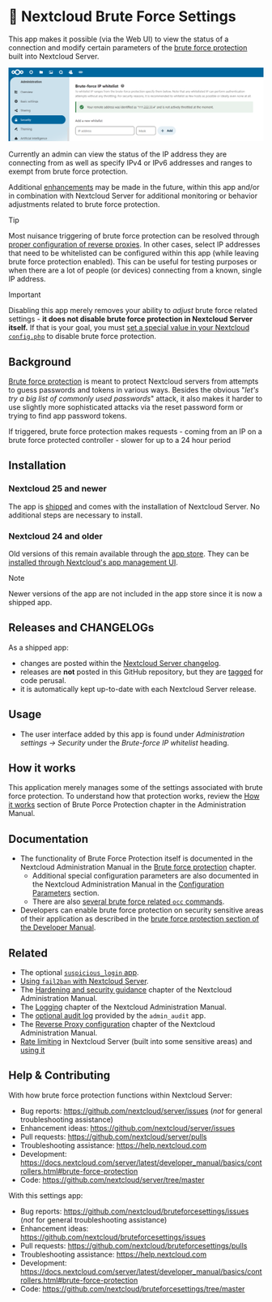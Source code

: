 # 💪 Nextcloud Brute Force Settings

This app makes it possible (via the Web UI) to view the status of a connection and modify certain parameters of the [brute force protection](https://docs.nextcloud.com/server/latest/admin_manual/configuration_server/bruteforce_configuration.html) built into Nextcloud Server. 

![Screenshot of configuration](https://raw.githubusercontent.com/nextcloud/bruteforcesettings/master/screenshots/1.png)

Currently an admin can view the status of the IP address they are connecting from as well as specify IPv4 or IPv6 addresses and ranges to exempt from brute force protection. 

Additional [enhancements](https://github.com/nextcloud/bruteforcesettings/issues?q=is%3Aopen+is%3Aissue+label%3Aenhancement) may be made in the future, within this app and/or in combination with Nextcloud Server for additional monitoring or behavior adjustments related to brute force protection.

> [!TIP]
> Most nuisance triggering of brute force protection can be resolved through [proper configuration of reverse proxies](https://docs.nextcloud.com/server/latest/admin_manual/configuration_server/bruteforce_configuration.html#brute-force-protection-and-load-balancer-reverse-proxy). In other cases, select IP addresses that need to be whitelisted can be configured within this app (while leaving brute force protection enabled). This can be useful for testing purposes or when there are a lot of people (or devices) connecting from a known, single IP address.

> [!IMPORTANT]
> Disabling this app merely removes your ability to *adjust* brute force related settings - **it does not disable brute force protection in Nextcloud Server itself.** If that is your goal, you must [set a special value in your Nextcloud  `config.php`](https://docs.nextcloud.com/server/latest/admin_manual/configuration_server/config_sample_php_parameters.html#auth-bruteforce-protection-enabled) to disable brute force protection. 

## Background

[Brute force protection](https://docs.nextcloud.com/server/latest/admin_manual/configuration_server/bruteforce_configuration.html) is meant to protect Nextcloud servers from attempts to guess passwords and tokens in various ways. Besides the obvious "*let's try a big list of commonly used passwords*" attack, it also makes it harder to use slightly more sophisticated attacks via the reset password form or trying to find app password tokens.

If triggered, brute force protection makes requests - coming from an IP on a brute force protected controller - slower for up to a 24 hour period 

## Installation

### Nextcloud 25 and newer

The app is [shipped](https://docs.nextcloud.com/server/latest/developer_manual/app_publishing_maintenance/release_process.html#shipped-apps) and comes with the installation of Nextcloud Server. No additional steps are necessary to install.

### Nextcloud 24 and older

Old versions of this remain available through the [app store](https://apps.nextcloud.com/apps/bruteforcesettings). They can be [installed through Nextcloud's app management UI](https://docs.nextcloud.com/server/latest/admin_manual/apps_management.html#managing-apps). 

> [!NOTE]
> Newer versions of the app are not included in the app store since it is now a shipped app.

## Releases and CHANGELOGs

As a shipped app:

- changes are posted within the [Nextcloud Server changelog](https://nextcloud.com/changelog/).
- releases are **not** posted in this GitHub repository, but they are [tagged](https://github.com/nextcloud/bruteforcesettings/tags) for code perusal.
- it is automatically kept up-to-date with each Nextcloud Server release.

## Usage

- The user interface added by this app is found under *Administration settings -> Security* under the *Brute-force IP whitelist* heading.

## How it works

This application merely manages some of the settings associated with brute force protection. To understand how that protection works, review the [How it works](https://docs.nextcloud.com/server/latest/admin_manual/configuration_server/bruteforce_configuration.html#how-it-works) section of Brute Porce Protection chapter in the Administration Manual.

## Documentation

* The functionality of Brute Force Protection itself is documented in the Nextcloud Administration Manual in the [Brute force protection](https://docs.nextcloud.com/server/latest/admin_manual/configuration_server/bruteforce_configuration.html) chapter.
  - Additional special configuration parameters are also documented in the Nextcloud Administration Manual in the [Configuration Parameters](https://docs.nextcloud.com/server/latest/admin_manual/configuration_server/config_sample_php_parameters.html#auth-bruteforce-protection-enabled) section.
  - There are also [several brute force related `occ` commands](https://docs.nextcloud.com/server/latest/admin_manual/configuration_server/occ_command.html#security).
* Developers can enable brute force protection on security sensitive areas of their application as described in the [brute force protection section of the Developer Manual](https://docs.nextcloud.com/server/latest/developer_manual/basics/controllers.html#brute-force-protection).

## Related

* The optional [`suspicious_login` app](https://github.com/nextcloud/suspicious_login).
* [Using `fail2ban` with Nextcloud Server](https://docs.nextcloud.com/server/latest/admin_manual/installation/harden_server.html#setup-fail2ban).
* The [Hardening and security guidance](https://docs.nextcloud.com/server/latest/admin_manual/installation/harden_server.html) chapter of the Nextcloud Administration Manual.
* The [Logging](https://docs.nextcloud.com/server/latest/admin_manual/configuration_server/logging_configuration.html) chapter of the Nextcloud Administration Manual.
* The [optional audit log](https://docs.nextcloud.com/server/latest/admin_manual/configuration_server/logging_configuration.html#admin-audit-log-optional) provided by the `admin_audit` app.
* The [Reverse Proxy configuration](https://docs.nextcloud.com/server/latest/admin_manual/configuration_server/reverse_proxy_configuration.html) chapter of the Nextcloud Administration Manual.
* [Rate limiting](https://docs.nextcloud.com/server/latest/developer_manual/digging_deeper/security.html#programmatic-rate-limiting) in Nextcloud Server (built into some sensitive areas) and [using it](https://docs.nextcloud.com/server/latest/developer_manual/basics/controllers.html#rate-limiting)

## Help & Contributing

With how brute force protection functions within Nextcloud Server:

- Bug reports: https://github.com/nextcloud/server/issues (*not* for general troubleshooting assistance)
- Enhancement ideas: https://github.com/nextcloud/server/issues 
- Pull requests: https://github.com/nextcloud/server/pulls
- Troubleshooting assistance: https://help.nextcloud.com
- Development: https://docs.nextcloud.com/server/latest/developer_manual/basics/controllers.html#brute-force-protection
- Code: https://github.com/nextcloud/server/tree/master

With this settings app:

- Bug reports: https://github.com/nextcloud/bruteforcesettings/issues (*not* for general troubleshooting assistance)
- Enhancement ideas: https://github.com/nextcloud/bruteforcesettings/issues
- Pull requests: https://github.com/nextcloud/bruteforcesettings/pulls
- Troubleshooting assistance: https://help.nextcloud.com
- Development: https://docs.nextcloud.com/server/latest/developer_manual/basics/controllers.html#brute-force-protection
- Code: https://github.com/nextcloud/bruteforcesettings/tree/master
